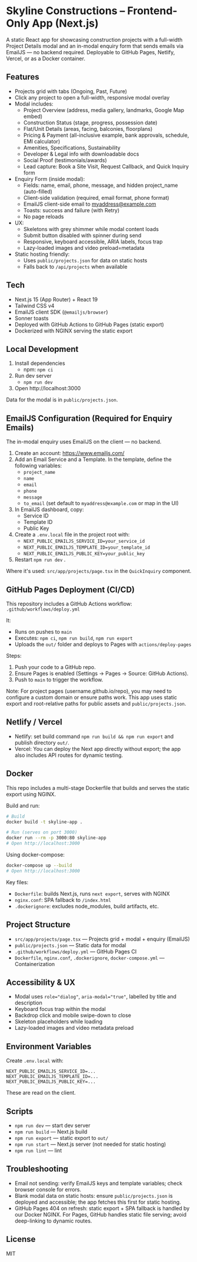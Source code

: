 # Skyline Constructions – Frontend-Only App (Next.js)

A static React app for showcasing construction projects with a full-width Project Details modal and an in-modal enquiry form that sends emails via EmailJS — no backend required. Deployable to GitHub Pages, Netlify, Vercel, or as a Docker container.

## Features
- Projects grid with tabs (Ongoing, Past, Future)
- Click any project to open a full-width, responsive modal overlay
- Modal includes:
  - Project Overview (address, media gallery, landmarks, Google Map embed)
  - Construction Status (stage, progress, possession date)
  - Flat/Unit Details (areas, facing, balconies, floorplans)
  - Pricing & Payment (all-inclusive example, bank approvals, schedule, EMI calculator)
  - Amenities, Specifications, Sustainability
  - Developer & Legal info with downloadable docs
  - Social Proof (testimonials/awards)
  - Lead capture: Book a Site Visit, Request Callback, and Quick Inquiry form
- Enquiry Form (inside modal):
  - Fields: name, email, phone, message, and hidden project_name (auto-filled)
  - Client-side validation (required, email format, phone format)
  - EmailJS client-side email to myaddress@example.com
  - Toasts: success and failure (with Retry)
  - No page reloads
- UX:
  - Skeletons with grey shimmer while modal content loads
  - Submit button disabled with spinner during send
  - Responsive, keyboard accessible, ARIA labels, focus trap
  - Lazy-loaded images and video preload=metadata
- Static hosting friendly:
  - Uses `public/projects.json` for data on static hosts
  - Falls back to `/api/projects` when available

## Tech
- Next.js 15 (App Router) + React 19
- Tailwind CSS v4
- EmailJS client SDK (`@emailjs/browser`)
- Sonner toasts
- Deployed with GitHub Actions to GitHub Pages (static export)
- Dockerized with NGINX serving the static export

## Local Development
1. Install dependencies
   - npm: `npm ci`
2. Run dev server
   - `npm run dev`
3. Open http://localhost:3000

Data for the modal is in `public/projects.json`.

## EmailJS Configuration (Required for Enquiry Emails)
The in-modal enquiry uses EmailJS on the client — no backend.

1. Create an account: https://www.emailjs.com/
2. Add an Email Service and a Template. In the template, define the following variables:
   - `project_name`
   - `name`
   - `email`
   - `phone`
   - `message`
   - `to_email` (set default to `myaddress@example.com` or map in the UI)
3. In EmailJS dashboard, copy:
   - Service ID
   - Template ID
   - Public Key
4. Create a `.env.local` file in the project root with:
   - `NEXT_PUBLIC_EMAILJS_SERVICE_ID=your_service_id`
   - `NEXT_PUBLIC_EMAILJS_TEMPLATE_ID=your_template_id`
   - `NEXT_PUBLIC_EMAILJS_PUBLIC_KEY=your_public_key`
5. Restart `npm run dev` .

Where it's used: `src/app/projects/page.tsx` in the `QuickInquiry` component.

## GitHub Pages Deployment (CI/CD)
This repository includes a GitHub Actions workflow: `.github/workflows/deploy.yml`

It:
- Runs on pushes to `main`
- Executes: `npm ci`, `npm run build`, `npm run export`
- Uploads the `out/` folder and deploys to Pages with `actions/deploy-pages`

Steps:
1. Push your code to a GitHub repo.
2. Ensure Pages is enabled (Settings → Pages → Source: GitHub Actions).
3. Push to `main` to trigger the workflow.

Note: For project pages (username.github.io/repo), you may need to configure a custom domain or ensure paths work. This app uses static export and root-relative paths for public assets and `public/projects.json`.

## Netlify / Vercel
- Netlify: set build command `npm run build && npm run export` and publish directory `out/`.
- Vercel: You can deploy the Next app directly without export; the app also includes API routes for dynamic testing.

## Docker
This repo includes a multi-stage Dockerfile that builds and serves the static export using NGINX.

Build and run:
```bash
# Build
docker build -t skyline-app .

# Run (serves on port 3000)
docker run --rm -p 3000:80 skyline-app
# Open http://localhost:3000
```

Using docker-compose:
```bash
docker-compose up --build
# Open http://localhost:3000
```

Key files:
- `Dockerfile`: builds Next.js, runs `next export`, serves with NGINX
- `nginx.conf`: SPA fallback to `/index.html`
- `.dockerignore`: excludes node_modules, build artifacts, etc.

## Project Structure
- `src/app/projects/page.tsx` — Projects grid + modal + enquiry (EmailJS)
- `public/projects.json` — Static data for modal
- `.github/workflows/deploy.yml` — GitHub Pages CI
- `Dockerfile`, `nginx.conf`, `.dockerignore`, `docker-compose.yml` — Containerization

## Accessibility & UX
- Modal uses `role="dialog"`, `aria-modal="true"`, labelled by title and description
- Keyboard focus trap within the modal
- Backdrop click and mobile swipe-down to close
- Skeleton placeholders while loading
- Lazy-loaded images and video metadata preload

## Environment Variables
Create `.env.local` with:
```
NEXT_PUBLIC_EMAILJS_SERVICE_ID=...
NEXT_PUBLIC_EMAILJS_TEMPLATE_ID=...
NEXT_PUBLIC_EMAILJS_PUBLIC_KEY=...
```

These are read on the client.

## Scripts
- `npm run dev` — start dev server
- `npm run build` — Next.js build
- `npm run export` — static export to `out/`
- `npm run start` — Next.js server (not needed for static hosting)
- `npm run lint` — lint

## Troubleshooting
- Email not sending: verify EmailJS keys and template variables; check browser console for errors.
- Blank modal data on static hosts: ensure `public/projects.json` is deployed and accessible; the app fetches this first for static hosting.
- GitHub Pages 404 on refresh: static export + SPA fallback is handled by our Docker NGINX. For Pages, GitHub handles static file serving; avoid deep-linking to dynamic routes.

## License
MIT